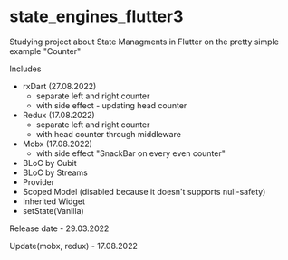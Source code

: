 # state_engines_flutter3
Studying project about State Managments in Flutter on the pretty simple example "Counter"

Includes

- rxDart (27.08.2022)
  - separate left and right counter
  - with side effect - updating head counter
- Redux (17.08.2022)
  - separate left and right counter 
  - with head counter through middleware
- Mobx (17.08.2022)
  - with side effect "SnackBar on every even counter"
- BLoC by Cubit
- BLoC by Streams
- Provider
- Scoped Model (disabled because it doesn't supports null-safety)
- Inherited Widget
- setState(Vanilla)

Release date - 29.03.2022

Update(mobx, redux) - 17.08.2022
